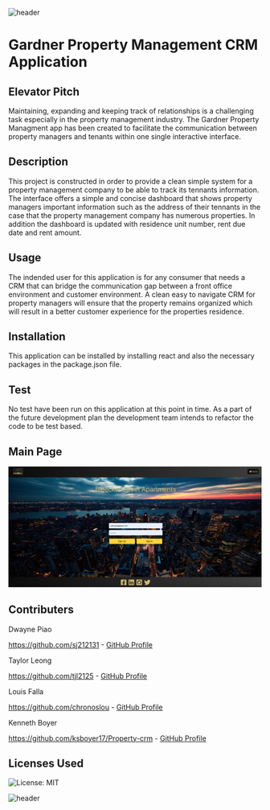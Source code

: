 ![header](https://capsule-render.vercel.app/api?type=rect&color=3A4A51&height=100&section=footer&text=Gardner%20Inc.&fontSize=70)

# Gardner Property Management CRM Application

## Elevator Pitch
Maintaining, expanding and keeping track of relationships is a challenging task especially in the property management industry. The Gardner Property Managment app has been created to facilitate the communication between property managers and tenants within one single interactive interface.

## Description
This project is constructed in order to provide a clean simple system for a property management company to be able to track its tennants information. The interface offers a simple and concise dashboard that shows property managers important information such as the address of their tennants in the case that the property management company has numerous properties. In addition the dashboard is updated with residence unit number, rent due date and rent amount.


## Usage
The indended user for this application is for any consumer that needs a CRM that can bridge the communication gap between a front office environment and customer environment. A clean easy to navigate CRM for property managers will ensure that the property remains organized which will result in a better customer experience for the properties residence.

## Installation
 This application can be installed by installing react and also the necessary packages in the package.json file.

## Test

 No test have been run on this application at this point in time. As a part of the future development plan the development team intends to refactor the code to be test based.

## Main Page
 ![Screenshot of the Start Page](https://github.com/ksboyer17/Property-crm/blob/main/client/src/assets/Screen%20Shot%202021-07-10%20at%209.18.45%20AM.png?raw=true)


## Contributers

Dwayne Piao 

https://github.com/sj212131 -
[GitHub Profile](https://github.com/sj212131)

Taylor Leong 

https://github.com/tjl2125 -
[GitHub Profile](https://github.com/tjl2125)


Louis Falla 

https://github.com/chronoslou -
[GitHub Profile](https://github.com/chronoslou)

Kenneth Boyer 

https://github.com/ksboyer17/Property-crm -
[GitHub Profile](https://github.com/ksboyer17/Property-crm)

## Licenses Used
![License: MIT](https://img.shields.io/badge/License-MIT-gold.svg)

![header](https://capsule-render.vercel.app/api?type=rect&color=3A4A51&height=100&section=footer&text=Gardner%20Inc.&fontSize=70)
